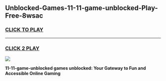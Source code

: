 
## Unblocked-Games-11-11-game-unblocked-Play-Free-8wsac
<h3>
<a href="https://premium76.site?title=11-11-game-unblocked&ref=17A">CLICK TO PLAY</a></h3>
<hr>

<h3>
<a href="https://premium76.site?title=11-11-game-unblocked&ref=17A">CLICK 2 PLAY</a>
  
</h3>

<a href="https://premium76.site?title=11-11-game-unblocked&ref=17A"><img src="https://clearcache.store/games.png"></a>


**11-11-game-unblocked games unblocked: Your Gateway to Fun and Accessible Online Gaming**
